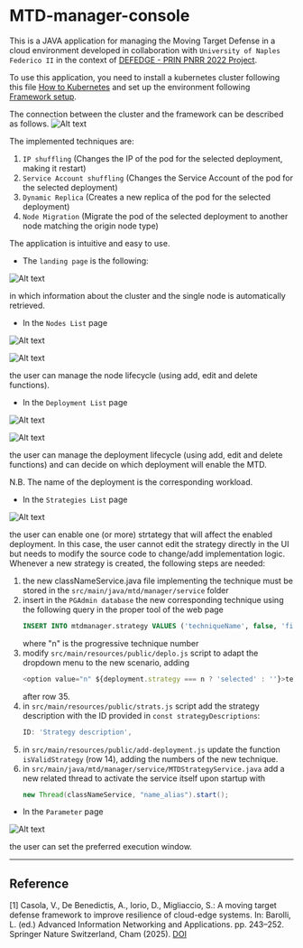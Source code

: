 # MTD-manager-console
This is a JAVA application for managing the Moving Target Defense in a cloud environment developed in collaboration with `University of Naples Federico II` in the context of [DEFEDGE - PRIN PNRR 2022 Project](https://github.com/DEFEDGE).
 
To use this application, you need to install a kubernetes cluster following this file [How to Kubernetes](Setups/How_to_kubernetes.md) and set up the environment following [Framework setup](Setups/Framework_setup.md).

The connection between the cluster and the framework can be described as follows.
![Alt text](img/MTDmanager.png "MTD")

The implemented techniques are:
1. `IP shuffling` (Changes the IP of the pod for the selected deployment, making it restart)
2. `Service Account shuffling` (Changes the Service Account of the pod for the selected deployment)
3. `Dynamic Replica` (Creates a new replica of the pod for the selected deployment)
4. `Node Migration` (Migrate the pod of the selected deployment to another node matching the origin node type)

The application is intuitive and easy to use.
- The `landing page` is the following:

![Alt text](img/Home.png "Home page")

in which information about the cluster and the single node is automatically retrieved.

- In the `Nodes List` page

![Alt text](img/List-node.png "Nodes")

![Alt text](img/Add_node.png "Add Node Form")

the user can manage the node lifecycle (using add, edit and delete functions).

- In the `Deployment List` page

![Alt text](img/List-deplo.png "Deployments")

![Alt text](img/Add_deplo.png "Add Deployment Form")

the user can manage the deployment lifecycle (using add, edit and delete functions) and can decide on which deployment will enable the MTD. 

N.B. The name of the deployment is the corresponding workload. 

- In the `Strategies List` page

![Alt text](img/List-strat.png "Strategies")

the user can enable one (or more) strtategy that will affect the enabled deployment.
In this case, the user cannot edit the strategy directly in the UI but needs to modify the source code to change/add implementation logic.
Whenever a new strategy is created, the following steps are needed:
1. the new classNameService.java file implementing the technique must be stored in the `src/main/java/mtd/manager/service` folder
2. insert in the `PGAdmin database` the new corresponding technique using the following query in the proper tool of the web page 
   ```sql
   INSERT INTO mtdmanager.strategy VALUES ('techniqueName', false, 'fixed', <n>);
   ```
   where "n" is the progressive technique number 
3. modify `src/main/resources/public/deplo.js` script to adapt the dropdown menu to the new scenario, adding
   ```js
   <option value="n" ${deployment.strategy === n ? 'selected' : ''}>techniqueName</option>
   ```
   after row 35.
4. in `src/main/resources/public/strats.js` script add the strategy description with the ID provided in `const strategyDescriptions`:
   ```js
   ID: 'Strategy description',
   ```
5. in `src/main/resources/public/add-deployment.js` update the function `isValidStrategy` (row 14), adding the numbers of the new technique.
6. in `src/main/java/mtd/manager/service/MTDStrategyService.java` add a new related thread to activate the service itself upon startup with
   ```java
   new Thread(classNameService, "name_alias").start();
   ```

- In the `Parameter` page

![Alt text](img/Param.png "Parameter")

the user can set the preferred execution window.

---
## Reference
[1] Casola, V., De Benedictis, A., Iorio, D., Migliaccio, S.: A moving target defense framework to improve resilience of cloud-edge systems. In: Barolli, L. (ed.) Advanced Information Networking and Applications. pp. 243–252. Springer Nature Switzerland, Cham (2025). [DOI](https://doi.org/10.1007/978-3-031-87778-0_24)
